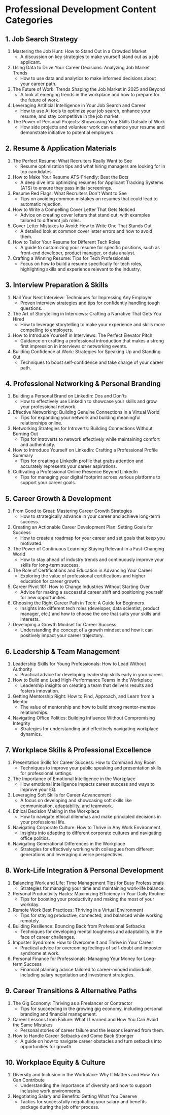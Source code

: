 # Professional Development Content Categories

## 1. Job Search Strategy
1. Mastering the Job Hunt: How to Stand Out in a Crowded Market
   - A discussion on key strategies to make yourself stand out as a job applicant.
2. Using Data to Drive Your Career Decisions: Analyzing Job Market Trends
   - How to use data and analytics to make informed decisions about your career path.
3. The Future of Work: Trends Shaping the Job Market in 2025 and Beyond
   - A look at emerging trends in the workplace and how to prepare for the future of work.
4. Leveraging Artificial Intelligence in Your Job Search and Career
   - How to use AI tools to optimize your job search, enhance your resume, and stay competitive in the job market.
5. The Power of Personal Projects: Showcasing Your Skills Outside of Work
   - How side projects and volunteer work can enhance your resume and demonstrate initiative to potential employers.

## 2. Resume & Application Materials
1. The Perfect Resume: What Recruiters Really Want to See
   - Resume optimization tips and what hiring managers are looking for in top candidates.
2. How to Make Your Resume ATS-Friendly: Beat the Bots
   - A deep dive into optimizing resumes for Applicant Tracking Systems (ATS) to ensure they pass initial screenings.
3. Resume Red Flags: What Recruiters Don't Want to See
   - Tips on avoiding common mistakes on resumes that could lead to automatic rejection.
4. How to Write a Compelling Cover Letter That Gets Noticed
   - Advice on creating cover letters that stand out, with examples tailored to different job roles.
5. Cover Letter Mistakes to Avoid: How to Write One That Stands Out
   - A detailed look at common cover letter errors and how to avoid them.
6. How to Tailor Your Resume for Different Tech Roles
   - A guide to customizing your resume for specific positions, such as front-end developer, product manager, or data analyst.
7. Crafting a Winning Resume: Tips for Tech Professionals
   - Focus on how to build a resume specifically for tech roles, highlighting skills and experience relevant to the industry.

## 3. Interview Preparation & Skills
1. Nail Your Next Interview: Techniques for Impressing Any Employer
   - Proven interview strategies and tips for confidently handling tough questions.
2. The Art of Storytelling in Interviews: Crafting a Narrative That Gets You Hired
   - How to leverage storytelling to make your experience and skills more compelling to employers.
3. How to Introduce Yourself in Interviews: The Perfect Elevator Pitch
   - Guidance on crafting a professional introduction that makes a strong first impression in interviews or networking events.
4. Building Confidence at Work: Strategies for Speaking Up and Standing Out
   - Techniques to boost self-confidence and take charge of your career path.

## 4. Professional Networking & Personal Branding
1. Building a Personal Brand on LinkedIn: Dos and Don'ts
   - How to effectively use LinkedIn to showcase your skills and grow your professional network.
2. Effective Networking: Building Genuine Connections in a Virtual World
   - Tips for expanding your network and building meaningful relationships online.
3. Networking Strategies for Introverts: Building Connections Without Burning Out
   - Tips for introverts to network effectively while maintaining comfort and authenticity.
4. How to Introduce Yourself on LinkedIn: Crafting a Professional Profile Summary
   - Tips for creating a LinkedIn profile that grabs attention and accurately represents your career aspirations.
5. Cultivating a Professional Online Presence Beyond LinkedIn
   - Tips for managing your digital footprint across various platforms to support your career goals.

## 5. Career Growth & Development
1. From Good to Great: Mastering Career Growth Strategies
   - How to strategically advance in your career and achieve long-term success.
2. Creating an Actionable Career Development Plan: Setting Goals for Success
   - How to create a roadmap for your career and set goals that keep you motivated.
3. The Power of Continuous Learning: Staying Relevant in a Fast-Changing World
   - How to stay ahead of industry trends and continuously improve your skills for long-term success.
4. The Role of Certifications and Education in Advancing Your Career
   - Exploring the value of professional certifications and higher education for career growth.
5. Career Pivot 101: How to Change Industries Without Starting Over
   - Advice for making a successful career shift and positioning yourself for new opportunities.
6. Choosing the Right Career Path in Tech: A Guide for Beginners
   - Insights into different tech roles (developer, data scientist, product manager, etc.) and how to choose the one that suits your skills and interests.
7. Developing a Growth Mindset for Career Success
   - Understanding the concept of a growth mindset and how it can positively impact your career trajectory.

## 6. Leadership & Team Management
1. Leadership Skills for Young Professionals: How to Lead Without Authority
   - Practical advice for developing leadership skills early in your career.
2. How to Build and Lead High-Performance Teams in the Workplace
   - Leadership insights on creating a team that delivers results and fosters innovation.
3. Getting Mentorship Right: How to Find, Approach, and Learn from a Mentor
   - The value of mentorship and how to build strong mentor-mentee relationships.
4. Navigating Office Politics: Building Influence Without Compromising Integrity
   - Strategies for understanding and effectively navigating workplace dynamics.

## 7. Workplace Skills & Professional Excellence
1. Presentation Skills for Career Success: How to Command Any Room
   - Techniques to improve your public speaking and presentation skills for professional settings.
2. The Importance of Emotional Intelligence in the Workplace
   - How emotional intelligence impacts career success and ways to improve your EQ.
3. Leveraging Soft Skills for Career Advancement
   - A focus on developing and showcasing soft skills like communication, adaptability, and teamwork.
4. Ethical Decision Making in the Workplace
   - How to navigate ethical dilemmas and make principled decisions in your professional life.
5. Navigating Corporate Culture: How to Thrive in Any Work Environment
   - Insights into adapting to different corporate cultures and navigating office politics.
6. Navigating Generational Differences in the Workplace
   - Strategies for effectively working with colleagues from different generations and leveraging diverse perspectives.

## 8. Work-Life Integration & Personal Development
1. Balancing Work and Life: Time Management Tips for Busy Professionals
   - Strategies for managing your time and maintaining work-life balance.
2. Personal Productivity Hacks: Maximizing Efficiency in Your Daily Routine
   - Tips for boosting your productivity and making the most of your workday.
3. Remote Work Best Practices: Thriving in a Virtual Environment
   - Tips for staying productive, connected, and balanced while working remotely.
4. Building Resilience: Bouncing Back from Professional Setbacks
   - Techniques for developing mental toughness and adaptability in the face of career challenges.
5. Imposter Syndrome: How to Overcome It and Thrive in Your Career
   - Practical advice for overcoming feelings of self-doubt and imposter syndrome at work.
6. Personal Finance for Professionals: Managing Your Money for Long-term Success
   - Financial planning advice tailored to career-minded individuals, including salary negotiation and investment strategies.

## 9. Career Transitions & Alternative Paths
1. The Gig Economy: Thriving as a Freelancer or Contractor
   - Tips for succeeding in the growing gig economy, including personal branding and financial management.
2. Career Lessons from Failure: What I Learned and How You Can Avoid the Same Mistakes
   - Personal stories of career failure and the lessons learned from them.
3. How to Handle Career Setbacks and Come Back Stronger
   - A guide on how to navigate career obstacles and turn setbacks into opportunities for growth.

## 10. Workplace Equity & Culture
1. Diversity and Inclusion in the Workplace: Why It Matters and How You Can Contribute
   - Understanding the importance of diversity and how to support inclusive work environments.
2. Negotiating Salary and Benefits: Getting What You Deserve
   - Tactics for successfully negotiating your salary and benefits package during the job offer process.
